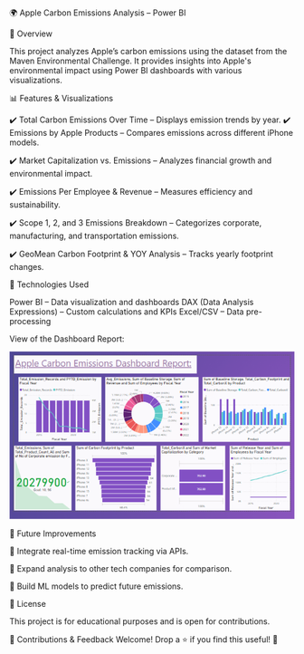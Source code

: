 🌍 Apple Carbon Emissions Analysis – Power BI

📌 Overview

This project analyzes Apple’s carbon emissions using the dataset from the Maven Environmental Challenge. It provides insights into Apple's environmental impact using Power BI dashboards with various visualizations.


📊 Features & Visualizations

✔️ Total Carbon Emissions Over Time – Displays emission trends by year.
✔️ Emissions by Apple Products – Compares emissions across different iPhone models.

✔️ Market Capitalization vs. Emissions – Analyzes financial growth and environmental impact.

✔️ Emissions Per Employee & Revenue – Measures efficiency and sustainability.

✔️ Scope 1, 2, and 3 Emissions Breakdown – Categorizes corporate, manufacturing, and transportation emissions.

✔️ GeoMean Carbon Footprint & YOY Analysis – Tracks yearly footprint changes.


🔧 Technologies Used

Power BI – Data visualization and dashboards
DAX (Data Analysis Expressions) – Custom calculations and KPIs
Excel/CSV – Data pre-processing

View of the Dashboard Report:

![Dashboard Overview](https://github.com/Rachana-07/Apple-Carbon-Gas-Emission-Dashboard-using-PowerBi/blob/main/Screenshot%20(65).png)






📌 Future Improvements

🔹 Integrate real-time emission tracking via APIs.

🔹 Expand analysis to other tech companies for comparison.

🔹 Build ML models to predict future emissions.


📄 License


This project is for educational purposes and is open for contributions.


📢 Contributions & Feedback Welcome! Drop a ⭐ if you find this useful! 🚀
